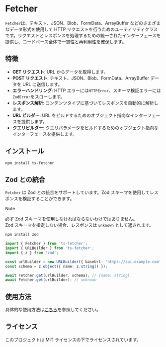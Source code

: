 # Fetcher

`Fetcher`は、テキスト、JSON、Blob、FormData、ArrayBuffer などのさまざまなデータ形式を使用して HTTP リクエストを行うためのユーティリティクラスです。リクエストとレスポンスを処理するための統一されたインターフェースを提供し、コードベース全体で一貫性と再利用性を確保します。

## 特徴

- **GET リクエスト**: URL からデータを取得します。
- **POST リクエスト**: テキスト、JSON、Blob、FormData、ArrayBuffer データを URL に送信します。
- **エラーハンドリング**: HTTP エラーには`HTTPError`、スキーマ検証エラーには`ZodError`をスローします。
- **レスポンス解析**: コンテンツタイプに基づいてレスポンスを自動的に解析します。
- **URL ビルダー**: URL をビルドするためのオブジェクト指向なインターフェースを提供します。
- **クエリビルダー**: クエリパラメータをビルドするためのオブジェクト指向なインターフェースを提供します。

## インストール

```bash
npm install ts-fetcher
```

## Zod との統合

`Fetcher` は Zod との統合をサポートしています。Zod スキーマを使用してレスポンスを検証することができます。

> [!Note]
> 必ず Zod スキーマを使用しなければならないわけではありません。  
> Zod スキーマを指定しない場合、レスポンスは `unknown` として返されます。

```bash
npm install zod
```

```typescript
import { Fetcher } from 'ts-fetcher';
import { URLBuilder } from 'ts-fetcher';
import { z } from 'zod';

const urlBuilder = new URLBuilder({ baseUrl: 'https://api.example.com' });
const schema = z.object({ name: z.string() });

await Fetcher.get(urlBuilder, schema); // {name: string}
await Fetcher.get(urlBuilder); // unknown
```

## 使用方法

具体的な使用方法は[こちら](https://shrimpcoder.github.io/ts-fetcher/)を参照してください。

## ライセンス

このプロジェクトは MIT ライセンスの下でライセンスされています。
